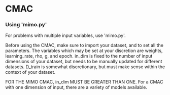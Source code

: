 # CMAC

### Using 'mimo.py'
For problems with multiple input variables, use 'mimo.py'.

Before using the CMAC, make sure to import your dataset, and to set all the parameters.
The variables which may be set at your discretion are weights, learning_rate, rho, g, and epoch. 
in_dim is fixed to the number of input dimensions of your dataset, but needs to be manually updated for different datasets.
D_train is somewhat discretionary, but must make sense within the context of your dataset.

FOR THE MIMO CMAC, in_dim MUST BE GREATER THAN ONE.
For a CMAC with one dimension of input, there are a variety of models available.
